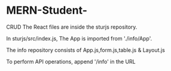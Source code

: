 # MERN-Student-
CRUD 
The React files are inside the sturjs repository. 

In sturjs/src/index.js, The App is imported from './info/App'.

The info repository consists of App.js,form.js,table.js & Layout.js

To perform API operations, append '/info' in the URL
